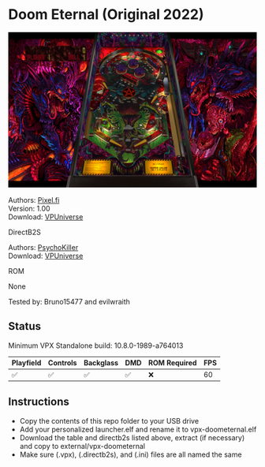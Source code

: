 # Doom Eternal (Original 2022)

![Table Preview](https://github.com/evilwraith/vpx-images/blob/main/vpx-doometernal.png)

Authors: [Pixel.fi](https://vpuniverse.com/profile/53692-pixelfi/)  
Version: 1.00  
Download: [VPUniverse](https://vpuniverse.com/files/file/10757-doom-eternal/)

DirectB2S

Authors: [PsychoKiller](https://vpuniverse.com/profile/49673-psychokiller/)  
Download: [VPUniverse](https://vpuniverse.com/files/file/10766-doom-eternal-100-animated-backglass/)

ROM

None

Tested by: Bruno15477 and evilwraith

## Status 

Minimum VPX Standalone build: 10.8.0-1989-a764013

| Playfield | Controls | Backglass | DMD | ROM Required | FPS | 
|-----------|----------|-----------|-----|--------------|-----|
| :white_check_mark: | :white_check_mark: | :white_check_mark: | :white_check_mark: | :x: | 60 |

## Instructions

- Copy the contents of this repo folder to your USB drive
- Add your personalized launcher.elf and rename it to vpx-doometernal.elf
- Download the table and directb2s listed above, extract (if necessary) and copy to external/vpx-doometernal
- Make sure (.vpx), (.directb2s), and (.ini) files are all named the same
